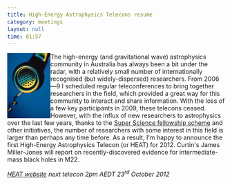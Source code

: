 ```yaml
---
title: High-Energy Astrophysics Telecons resume
category: meetings
layout: null
time: 01:57
---
```

<!-- converted from blosxom format post by dkg 22.1.2022 -->
<p><img src="images/midyear_phone_2004.ppt.jpg" width="100" align="left">
The high-energy (and gravitational wave) astrophysics community in Australia
has always been a bit under the radar, with a relatively small number of
internationally recognised (but widely-dispersed) researchers. From
2006&mdash;9 I scheduled regular teleconferences to bring together researchers
in the field, which provided a great way for this community to interact and
share information.  With the loss of a few key participants in 2009, these
telecons ceased.  However, with the influx of new researchers to astrophysics
over the last few years, thanks to the <a
href="http://www.arc.gov.au/ncgp/ssf/ssf_default.htm">Super Science fellowship
scheme</a> and other initiatives, the number of researchers with some interest
in this field is larger than perhaps any time before. As a result, I'm happy to announce the first High-Energy Astrophysics Telecon (or HEAT) for 2012. Curtin's James Miller-Jones will report on recently-discovered evidence for intermediate-mass black holes in M22.</p>
<p>
<em><a href="/~dgallow/heat">HEAT website</a> next telecon 2pm AEDT 23<sup>rd</sup> October 2012
</em>
</p>

